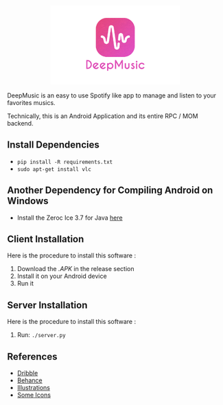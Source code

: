 <p align="center">
   <img src="GithubAssets/Logo.png" width="60%">
</p>

DeepMusic is an easy to use Spotify like app to manage and listen to your favorites musics.

Technically, this is an Android Application and its entire RPC / MOM backend.

<!-- ![Preview](GithubAssets/Preview.png) -->
## Install Dependencies
* `pip install -R requirements.txt`
* `sudo apt-get install vlc`

## Another Dependency for Compiling Android on Windows
* Install the Zeroc Ice 3.7 for Java [here](https://zeroc.com/downloads/ice/3.7/java)

## Client Installation
Here is the procedure to install this software :
1. Download the *.APK* in the release section
2. Install it on your Android device
3. Run it

## Server Installation
Here is the procedure to install this software :
1. Run: `./server.py`

## References
* [Dribble](https://dribbble.com/)
* [Behance](https://www.behance.net/)
* [Illustrations](https://undraw.co/illustrations)
* [Some Icons](http://flaticon.com/)